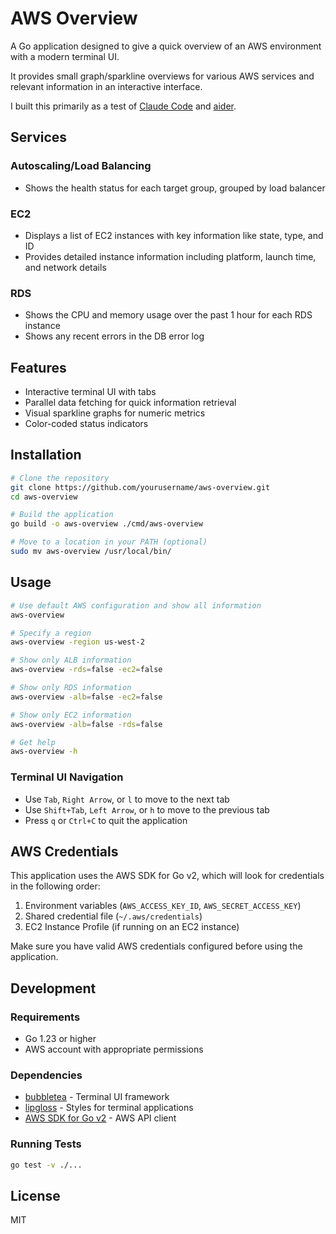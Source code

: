 # AWS Overview

A Go application designed to give a quick overview of an AWS environment with a modern terminal UI.

It provides small graph/sparkline overviews for various AWS services and relevant information in an interactive interface.

I built this primarily as a test of [Claude Code](https://github.com/anthropics/claude-code) and [aider](https://github.com/Aider-AI/aider).

## Services

### Autoscaling/Load Balancing

- Shows the health status for each target group, grouped by load balancer

### EC2

- Displays a list of EC2 instances with key information like state, type, and ID
- Provides detailed instance information including platform, launch time, and network details

### RDS

- Shows the CPU and memory usage over the past 1 hour for each RDS instance
- Shows any recent errors in the DB error log

## Features

- Interactive terminal UI with tabs
- Parallel data fetching for quick information retrieval
- Visual sparkline graphs for numeric metrics
- Color-coded status indicators

## Installation

```bash
# Clone the repository
git clone https://github.com/yourusername/aws-overview.git
cd aws-overview

# Build the application
go build -o aws-overview ./cmd/aws-overview

# Move to a location in your PATH (optional)
sudo mv aws-overview /usr/local/bin/
```

## Usage

```bash
# Use default AWS configuration and show all information
aws-overview

# Specify a region
aws-overview -region us-west-2

# Show only ALB information
aws-overview -rds=false -ec2=false

# Show only RDS information
aws-overview -alb=false -ec2=false

# Show only EC2 information
aws-overview -alb=false -rds=false

# Get help
aws-overview -h
```

### Terminal UI Navigation

- Use `Tab`, `Right Arrow`, or `l` to move to the next tab
- Use `Shift+Tab`, `Left Arrow`, or `h` to move to the previous tab
- Press `q` or `Ctrl+C` to quit the application

## AWS Credentials

This application uses the AWS SDK for Go v2, which will look for credentials in the following order:

1. Environment variables (`AWS_ACCESS_KEY_ID`, `AWS_SECRET_ACCESS_KEY`)
2. Shared credential file (`~/.aws/credentials`)
3. EC2 Instance Profile (if running on an EC2 instance)

Make sure you have valid AWS credentials configured before using the application.

## Development

### Requirements

- Go 1.23 or higher
- AWS account with appropriate permissions

### Dependencies

- [bubbletea](https://github.com/charmbracelet/bubbletea) - Terminal UI framework
- [lipgloss](https://github.com/charmbracelet/lipgloss) - Styles for terminal applications
- [AWS SDK for Go v2](https://github.com/aws/aws-sdk-go-v2) - AWS API client

### Running Tests

```bash
go test -v ./...
```

## License

MIT
